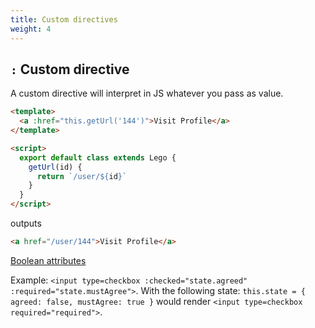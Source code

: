 ```yaml
---
title: Custom directives
weight: 4
---
```


## `:` Custom directive

A custom directive will interpret in JS whatever you pass as value.

```html
<template>
  <a :href="this.getUrl('144')">Visit Profile</a>
</template>

<script>
  export default class extends Lego {
    getUrl(id) {
      return `/user/${id}`
    }
  }
</script>
```

outputs

```html
<a href="/user/144">Visit Profile</a>
```

[Boolean attributes](https://www.w3.org/TR/html5/infrastructure.html#sec-boolean-attributes)

Example: `<input type=checkbox :checked="state.agreed" :required="state.mustAgree">`.
With the following state: `this.state = { agreed: false, mustAgree: true }` would render
`<input type=checkbox required="required">`.
